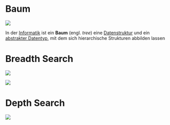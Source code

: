 


# Baum



![](https://upload.wikimedia.org/wikipedia/commons/e/e3/Allgemeiner-baum.png)

In der [Informatik](https://de.wikipedia.org/wiki/Informatik "Informatik") ist ein **Baum** (engl. _tree_) eine [Datenstruktur](https://de.wikipedia.org/wiki/Datenstruktur "Datenstruktur") und ein [abstrakter Datentyp](https://de.wikipedia.org/wiki/Abstrakter_Datentyp "Abstrakter Datentyp"), mit dem sich hierarchische Strukturen abbilden lassen

# Breadth Search



![](https://de.wikipedia.org/wiki/Tiefensuche#/media/Datei:Depth-First-Search.gif)

![](https://upload.wikimedia.org/wikipedia/commons/thumb/5/5d/Breadth-First-Search-Algorithm.gif/450px-Breadth-First-Search-Algorithm.gif)


# Depth Search

![](https://upload.wikimedia.org/wikipedia/commons/thumb/7/7f/Depth-First-Search.gif/375px-Depth-First-Search.gif)